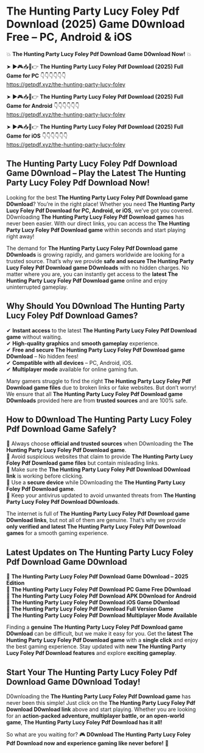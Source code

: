 # The Hunting Party Lucy Foley Pdf Download (2025) Game D0wnload Free – PC, Android & iOS

💥 **The Hunting Party Lucy Foley Pdf Download Game D0wnload Now!** 💥  

➤ ►🎮📥📱👉 **The Hunting Party Lucy Foley Pdf Download (2025) Full Game for PC** 👇👇👇👇👇👇  
https://getpdf.xyz/the-hunting-party-lucy-foley  

➤ ►🎮📥📱👉 **The Hunting Party Lucy Foley Pdf Download (2025) Full Game for Android** 👇👇👇👇👇👇  
https://getpdf.xyz/the-hunting-party-lucy-foley  

➤ ►🎮📥📱👉 **The Hunting Party Lucy Foley Pdf Download (2025) Full Game for iOS** 👇👇👇👇👇👇  
https://getpdf.xyz/the-hunting-party-lucy-foley  

## The Hunting Party Lucy Foley Pdf Download Game D0wnload – Play the Latest The Hunting Party Lucy Foley Pdf Download Now!

Looking for the best **The Hunting Party Lucy Foley Pdf Download game D0wnload**? You’re in the right place! Whether you need **The Hunting Party Lucy Foley Pdf Download for PC, Android, or iOS**, we’ve got you covered. D0wnloading **The Hunting Party Lucy Foley Pdf Download games** has never been easier. With our direct links, you can access the **The Hunting Party Lucy Foley Pdf Download game** within seconds and start playing right away!  

The demand for **The Hunting Party Lucy Foley Pdf Download game D0wnloads** is growing rapidly, and gamers worldwide are looking for a trusted source. That’s why we provide **safe and secure The Hunting Party Lucy Foley Pdf Download game D0wnloads** with no hidden charges. No matter where you are, you can instantly get access to the **latest The Hunting Party Lucy Foley Pdf Download game** online and enjoy uninterrupted gameplay.  

## **Why Should You D0wnload The Hunting Party Lucy Foley Pdf Download Games?**  

✔ **Instant access** to the latest **The Hunting Party Lucy Foley Pdf Download game** without waiting.  
✔ **High-quality graphics** and **smooth gameplay** experience.  
✔ **Free and secure The Hunting Party Lucy Foley Pdf Download game D0wnload** – No hidden fees!  
✔ **Compatible with all devices** – PC, Android, iOS.  
✔ **Multiplayer mode** available for online gaming fun.  

Many gamers struggle to find the right **The Hunting Party Lucy Foley Pdf Download game files** due to broken links or fake websites. But don’t worry! We ensure that all **The Hunting Party Lucy Foley Pdf Download game D0wnloads** provided here are from **trusted sources** and are 100% safe.  

## **How to D0wnload The Hunting Party Lucy Foley Pdf Download Game Safely?**  

📌 Always choose **official and trusted sources** when D0wnloading the **The Hunting Party Lucy Foley Pdf Download game**.  
📌 Avoid suspicious websites that claim to provide **The Hunting Party Lucy Foley Pdf Download game files** but contain misleading links.  
📌 Make sure the **The Hunting Party Lucy Foley Pdf Download D0wnload link** is working before clicking.  
📌 Use a **secure device** while D0wnloading the **The Hunting Party Lucy Foley Pdf Download game**.  
📌 Keep your antivirus updated to avoid unwanted threats from **The Hunting Party Lucy Foley Pdf Download D0wnloads**.  

The internet is full of **The Hunting Party Lucy Foley Pdf Download game D0wnload links**, but not all of them are genuine. That’s why we provide **only verified and latest The Hunting Party Lucy Foley Pdf Download games** for a smooth gaming experience.  

## **Latest Updates on The Hunting Party Lucy Foley Pdf Download Game D0wnload**  

🔹 **The Hunting Party Lucy Foley Pdf Download Game D0wnload – 2025 Edition**  
🔹 **The Hunting Party Lucy Foley Pdf Download PC Game Free D0wnload**  
🔹 **The Hunting Party Lucy Foley Pdf Download APK D0wnload for Android**  
🔹 **The Hunting Party Lucy Foley Pdf Download iOS Game D0wnload**  
🔹 **The Hunting Party Lucy Foley Pdf Download Full Version Game**  
🔹 **The Hunting Party Lucy Foley Pdf Download Multiplayer Mode Available**  

Finding a **genuine The Hunting Party Lucy Foley Pdf Download game D0wnload** can be difficult, but we make it easy for you. Get the **latest The Hunting Party Lucy Foley Pdf Download game** with a **single click** and enjoy the best gaming experience. Stay updated with **new The Hunting Party Lucy Foley Pdf Download features** and explore **exciting gameplay**.  

## **Start Your The Hunting Party Lucy Foley Pdf Download Game D0wnload Today!**  

D0wnloading the **The Hunting Party Lucy Foley Pdf Download game** has never been this simple! Just click on the **The Hunting Party Lucy Foley Pdf Download D0wnload link** above and start playing. Whether you are looking for an **action-packed adventure, multiplayer battle, or an open-world game**, **The Hunting Party Lucy Foley Pdf Download has it all!**  

So what are you waiting for? 🎮 **D0wnload The Hunting Party Lucy Foley Pdf Download now and experience gaming like never before!** 🚀  